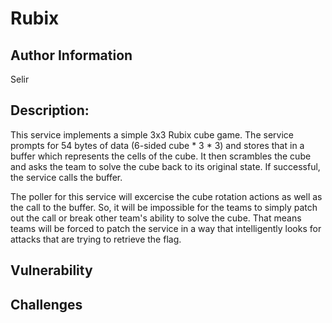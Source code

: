﻿# Rubix

## Author Information

Selir

## Description:
This service implements a simple 3x3 Rubix cube game.  The service prompts for 54 bytes of data (6-sided cube * 3 * 3) and stores that in a buffer which represents the cells of the cube.  It then scrambles the cube and asks the team to solve the cube back to its original state.  If successful, the service calls the buffer.

The poller for this service will excercise the cube rotation actions as well as the call to the buffer.  So, it will be impossible for the teams to simply patch out the call or break other team's ability to solve the cube.  That means teams will be forced to patch the service in a way that intelligently looks for attacks that are trying to retrieve the flag.

## Vulnerability

## Challenges
